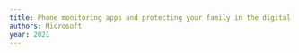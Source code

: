 ```yaml
---
title: Phone monitoring apps and protecting your family in the digital age - Microsoft 365
authors: Microsoft
year: 2021
---
```


